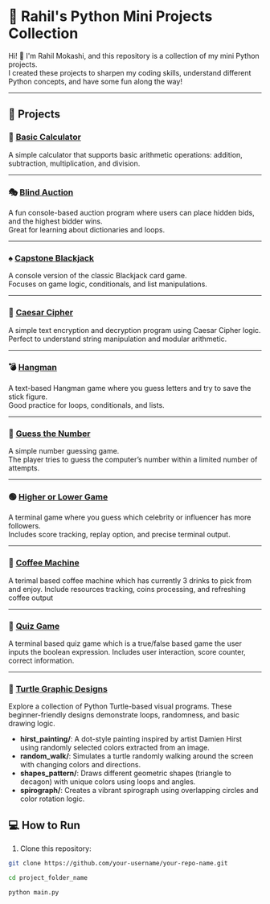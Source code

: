 # 🚀 Rahil's Python Mini Projects Collection

Hi! 👋 I'm Rahil Mokashi, and this repository is a collection of my mini Python projects.  
I created these projects to sharpen my coding skills, understand different Python concepts, and have some fun along the way!  

---

## 🌟 Projects

### 🔢 [Basic Calculator](./basic_calculator)
A simple calculator that supports basic arithmetic operations: addition, subtraction, multiplication, and division.

---

### 🎭 [Blind Auction](./blind_auction)
A fun console-based auction program where users can place hidden bids, and the highest bidder wins.  
Great for learning about dictionaries and loops.

---

### ♠️ [Capstone Blackjack](./capstone_blackjack)
A console version of the classic Blackjack card game.  
Focuses on game logic, conditionals, and list manipulations.

---

### 🔐 [Caesar Cipher](./ceasar%20cipher)
A simple text encryption and decryption program using Caesar Cipher logic.  
Perfect to understand string manipulation and modular arithmetic.

---

### 💣 [Hangman](./hangman)
A text-based Hangman game where you guess letters and try to save the stick figure.  
Good practice for loops, conditionals, and lists.

---

### 🎯 [Guess the Number](./guess_the_no)
A simple number guessing game.  
The player tries to guess the computer’s number within a limited number of attempts.

---

### 🟢 [Higher or Lower Game](./higher_lower_game)
A terminal game where you guess which celebrity or influencer has more followers.  
Includes score tracking, replay option, and precise terminal output.

---

### 🍵 [Coffee Machine](./coffee_machine/)
A terimal based coffee machine which has currently 3 drinks to pick from and enjoy.
Include resources tracking, coins processing, and refreshing coffee output

---

### 🧠 [Quiz Game](./quiz_game/)
A terminal based quiz game which is a true/false based game the user inputs the boolean expression. Includes user interaction, score counter, correct information.

---

### 🐢 [Turtle Graphic Designs]()

Explore a collection of Python Turtle-based visual programs. These beginner-friendly designs demonstrate loops, randomness, and basic drawing logic.

- **hirst_painting/**: A dot-style painting inspired by artist Damien Hirst using randomly selected colors extracted from an image.
- **random_walk/**: Simulates a turtle randomly walking around the screen with changing colors and directions.
- **shapes_pattern/**: Draws different geometric shapes (triangle to decagon) with unique colors using loops and angles.
- **spirograph/**: Creates a vibrant spirograph using overlapping circles and color rotation logic.

## 💻 How to Run

1. Clone this repository:

```bash
git clone https://github.com/your-username/your-repo-name.git

cd project_folder_name

python main.py

